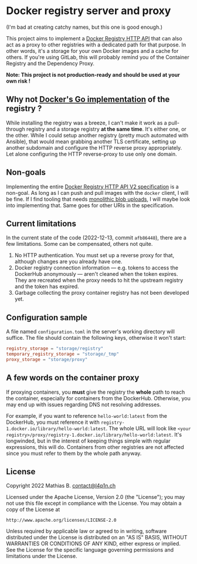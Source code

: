 # Docker registry server and proxy

(I'm bad at creating catchy names, but this one is good enough.)

This project aims to implement a [Docker Registry HTTP API](https://docs.docker.com/registry/spec/api/) that can also act as a proxy to other registries with a dedicated path for that purpose. In other words, it's a storage for your own Docker images and a cache for others. If you're using GitLab, this will probably remind you of the Container Registry and the Dependency Proxy.

**Note: This project is not production-ready and should be used at your own risk !**

## Why not [Docker's Go implementation](https://github.com/distribution/distribution/) of the registry ?

While installing the registry was a breeze, I can't make it work as a pull-through registry and a storage registry **at the same time**. It's either one, or the other. While I could setup another registry (pretty much automated with Ansible), that would mean grabbing another TLS certificate, setting up another subdomain and configure the HTTP reverse proxy appropriately. Let alone configuring the HTTP reverse-proxy to use only one domain.

## Non-goals

Implementing the entire [Docker Registry HTTP API V2 specification](https://docs.docker.com/registry/spec/api/) is a non-goal. As long as I can push and pull images with the `docker` client, I will be fine. If I find tooling that needs [monolithic blob uploads](https://docs.docker.com/registry/spec/api/#post-initiate-blob-upload), I will maybe look into implementing that. Same goes for other URIs in the specification.

## Current limitations
In the current state of the code (2022-12-13, commit `afb86448`), there are a few limitations. Some can be compensated, others not quite.

1. No HTTP authentication. You must set up a reverse proxy for that, although changes are you already have one.
2. Docker registry connection information — e.g. tokens to access the DockerHub anonymously — aren't cleaned when the token expires. They are recreated when the proxy needs to hit the upstream registry and the token has expired.
3. Garbage collecting the proxy container registry has not been developed yet.

## Configuration sample

A file named `configuration.toml` in the server's working directory will suffice. The file should contain the following keys, otherwise it won't start:

```toml
registry_storage = "storage/registry"
temporary_registry_storage = "storage/_tmp"
proxy_storage = "storage/proxy"
```

## A few words on the container proxy
If proxying containers, you **must** give the registry the **whole** path to reach the container, especially for containers from the DockerHub. Otherwise, you may end up with issues regarding DNS not resolving addresses.

For example, if you want to reference `hello-world:latest` from the DockerHub, you must reference it with `registry-1.docker.io/library/hello-world:latest`. The whole URL will look like `<your registry>/proxy/registry-1.docker.io/library/hello-world:latest`. It's longwinded, but in the interest of keeping things simple with regular expressions, this will do. Containers from other registries are not affected since you must refer to them by the whole path anyway.

## License
Copyright 2022 Mathias B. <contact@l4p1n.ch>

Licensed under the Apache License, Version 2.0 (the "License");
you may not use this file except in compliance with the License.
You may obtain a copy of the License at

    http://www.apache.org/licenses/LICENSE-2.0

Unless required by applicable law or agreed to in writing, software
distributed under the License is distributed on an "AS IS" BASIS,
WITHOUT WARRANTIES OR CONDITIONS OF ANY KIND, either express or implied.
See the License for the specific language governing permissions and
limitations under the License.